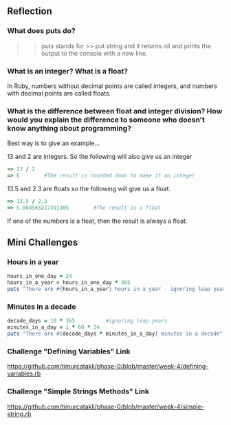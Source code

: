 ## Reflection

### What does puts do?

>> puts stands for >> put string and it returns nil and prints the output to the console with a new line.

### What is an integer? What is a float?

In Ruby, numbers without decimal points are called integers, and numbers with decimal points are called floats.

### What is the difference between float and integer division? How would you explain the difference to someone who doesn't know anything about programming?

Best way is to give an example...

13 and 2 are integers. So the following will also give us an integer

```ruby
>> 13 / 2
=> 6		#The result is rounded down to make it an integer
```

13.5 and 2.3 are floats so the following will give us a float.

```ruby
>> 13.5 / 2.3
=> 5.869565217391305		#The result is a float
```
If one of the numbers is a float, then the result is always a float.

## Mini Challenges

### Hours in a year

```ruby
hours_in_one_day = 24
hours_in_a_year = hours_in_one_day * 365
puts "There are #{hours_in_a_year} hours in a year - ignoring leap years"
```

### Minutes in a decade

```ruby
decade_days = 10 * 365			#ignoring leap years
minutes_in_a_day = 1 * 60 * 24
puts "There are #{decade_days * minutes_in_a_day} minutes in a decade"
```


### Challenge "Defining Variables" Link
<a href="https://github.com/timurcatakli/phase-0/blob/master/week-4/defining-variables.rb">https://github.com/timurcatakli/phase-0/blob/master/week-4/defining-variables.rb</a>

### Challenge "Simple Strings Methods" Link
<a href="https://github.com/timurcatakli/phase-0/blob/master/week-4/simple-string.rb">https://github.com/timurcatakli/phase-0/blob/master/week-4/simple-string.rb</a>